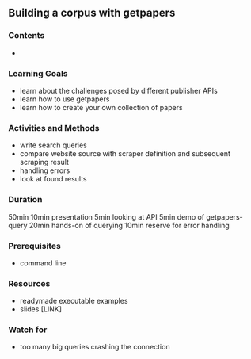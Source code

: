 ## Building a corpus with getpapers

### Contents

* 

### Learning Goals

* learn about the challenges posed by different publisher APIs
* learn how to use getpapers
* learn how to create your own collection of papers


### Activities and Methods

* write search queries
* compare website source with scraper definition and subsequent scraping result
* handling errors
* look at found results

### Duration

50min
10min presentation
5min looking at API
5min demo of getpapers-query
20min hands-on of querying
10min reserve for error handling

### Prerequisites

* command line

### Resources

* readymade executable examples
* slides [LINK]


### Watch for

* too many big queries crashing the connection